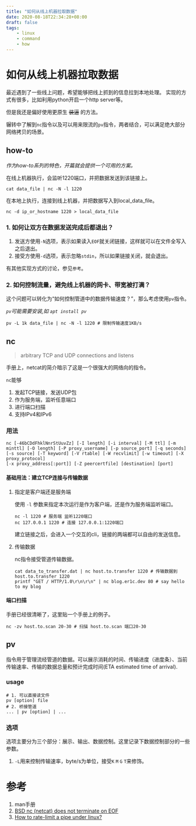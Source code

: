 ```yaml
---
title: "如何从线上机器拉取数据"
date: 2020-08-18T22:34:28+08:00
draft: false
tags:
    - linux
    - command
    - how
---
```


# 如何从线上机器拉取数据

最近遇到了一些线上问题，希望能够把线上抓到的信息拉到本地处理。
实现的方式有很多，比如利用python开启一个http server等。

但是我还是偏好使用更原生 ~~装逼~~ 的方法。

辗转中了解到`nc`指令以及可以用来限流的`pv`指令，两者结合，可以满足绝大部分网络拷贝的场景。

## how-to

*作为how-to系列的特色，开篇就会提供一个可用的方案。*

在线上机器执行，会监听1220端口，并把数据发送到该链接上。

```shell
cat data_file | nc -N -l 1220
```

在本地上执行，连接到线上机器，并把数据写入到local_data_file。

```shell
nc -d ip_or_hostname 1220 > local_data_file
```

### 1. 如何让双方在数据发送完成后都退出？

1. 发送方使用`-N`选项，表示如果读入`EOF`就关闭链接，这样就可以在文件全写入之后退出。
1. 接受方使用`-d`选项，表示忽略`stdin`，所以如果链接关闭，就会退出。

有其他实现方式的讨论，参见`参考`。

### 2. 如何控制流量，避免线上机器的网卡、带宽被打满？

这个问题可以转化为“如何控制管道中的数据传输速度？”，那么考虑使用`pv`指令。

*`pv`可能需要安装,如 `apt install pv`*

```shell
pv -L 1k data_file | nc -N -l 1220 # 限制传输速度1KB/s
```

## nc

> arbitrary TCP and UDP connections and listens

手册上，netcat的简介暗示了这是一个很强大的网络向的指令。

`nc`能够

1. 发起TCP链接，发送UDP包
1. 作为服务端，监听任意端口
1. 进行端口扫描
1. 支持IPv4和IPv6

### 用法

```shell
nc [-46bCDdFhklNnrStUuvZz] [-I length] [-i interval] [-M ttl] [-m minttl] [-O length] [-P proxy_username] [-p source_port] [-q seconds] [-s source] [-T keyword] [-V rtable] [-W recvlimit] [-w timeout] [-X proxy_protocol]
[-x proxy_address[:port]] [-Z peercertfile] [destination] [port]
```

#### 基础用法：建立TCP连接与传输数据

1. 指定是客户端还是服务端

    使用 `-l` 参数来指定本次运行是作为客户端，还是作为服务端监听端口。
    
    ```shell
    nc -l 1220 # 服务端 监听1220端口
    nc 127.0.0.1 1220 # 连接 127.0.0.1:1220端口
    ```
    
    建立链接之后，会进入一个交互的cli，链接的两端都可以自由的发送信息。

1. 传输数据

    nc指令接受管道传输数据。

    ```shell
    cat data_to_transfer.dat | nc host.to.transfer 1220 # 传输数据到 host.to.transfer 1220
    printf "GET / HTTP/1.0\r\n\r\n" | nc blog.er1c.dev 80 # say hello to my blog
    ```

#### 端口扫描

手册已经很清晰了，这里贴一个手册上的例子。

```shell
nc -zv host.to.scan 20-30 # 扫描 host.to.scan 端口20-30
```

## pv

指令用于管理流经管道的数据。可以展示消耗的时间、传输进度（进度条）、当前传输速率、传输的数据总量和预计完成时间(ETA estimated time of arrival).

### usage

```shell
# 1. 可以直接读文件
pv [option] file
# 2. 桥接管道
... | pv [option] | ...
```

### 选项

选项主要分为三个部分：展示、输出、数据控制。这里记录下数据控制部分的一些参数。

1. `-L`用来控制传输速率，byte/s为单位，接受`K` `M` `G` `T`来修饰。

# 参考

1. man手册
1. [BSD nc (netcat) does not terminate on EOF](https://serverfault.com/questions/783169/bsd-nc-netcat-does-not-terminate-on-eof)
1. [How to rate-limit a pipe under linux?](https://superuser.com/questions/239893/how-to-rate-limit-a-pipe-under-linux)
